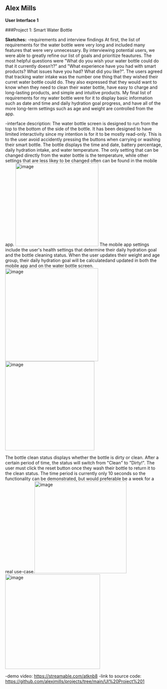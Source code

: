 ## Alex Mills
**User Interface 1**


###Project 1: Smart Water Bottle


**Sketches:**
-requirements and interview findings
At first, the list  of requirements for the water bottle were very long and included many features that were very unnecessary. By interviewing potential users, we were able to greatly refine our list of goals and prioritize feautures.  The most helpful questions were "What do you wish your water bottle could do that it currently doesn’t?" and "What experience have you had with smart products? What issues have you had? What did you like?". The users agreed that tracking water intake was the number one thing that they wished their curret water bottle could do. They also expressed that they would want to know when they need to clean their water bottle, have easy to charge and long-lasting products, and simple and intuitive products. My final list of requirements for my water bottle were for it to display basic information such as date and time and daily hydration goal progress, and have all of the more long-term settings such as age and weight are controlled from the app.

-interface description:
The water bottle screen is designed to run from the top to the bottom of the side of the bottle. It has been designed to have limited interactivity since my intention is for it to be mostly read-only. This is to the user avoid accidently pressing the buttons when carrying or washing their smart bottle. The bottle displays the time and date, battery percentage, daily hydration intake, and water temperature. The only setting that can be changed directly from the water bottle is the temperature, while other settings that are less likey to be changed often can be found in the mobile app. <img width="266" alt="image" src="https://user-images.githubusercontent.com/43217465/196067932-8dafc30b-81de-4746-a416-593aa7a35110.png">
 The mobile app settings include the user's health settings that determine their daily hydration goal and the bottle cleaning status. When the user updates their weight and age group, their daily hydration goal will be calculatedand updated in both the mobile app and on the water bottle screen. <img width="298" alt="image" src="https://user-images.githubusercontent.com/43217465/196067836-62bc4dd4-e4a3-46ae-9217-e19135dd1022.png"> <img width="286" alt="image" src="https://user-images.githubusercontent.com/43217465/196067849-e00edb9b-f4eb-4822-979d-fcf3a8b5e8f2.png">

The bottle clean status displays whether the bottle is dirty or clean. After a certain period of time, the status will switch from "Clean" to "Dirty!". The user must click the reset button once they wash their bottle to return it to the clean status. The time period is currently only 10 seconds so the functionality can be demonstrated, but would preferable be a week for a real use-case.<img width="295" alt="image" src="https://user-images.githubusercontent.com/43217465/196067768-01a664c2-4aa9-4342-a89c-715df9af9e45.png">
<img width="304" alt="image" src="https://user-images.githubusercontent.com/43217465/196067716-53471cd8-3dea-4b6d-a074-cc8cc60f25e5.png">

-demo video: https://streamable.com/atknb8 
-link to source code: https://github.com/alexjmills/projects/tree/main/UI%20Project%201

